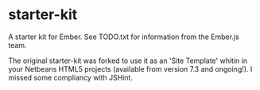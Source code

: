 starter-kit
===========

A starter kit for Ember. See TODO.txt for information from the Ember.js team.

The original starter-kit was forked to use it as an 'Site Template' whitin in your Netbeans HTML5 projects (available from version 7.3 and ongoing!). I missed some compliancy with JSHint.
